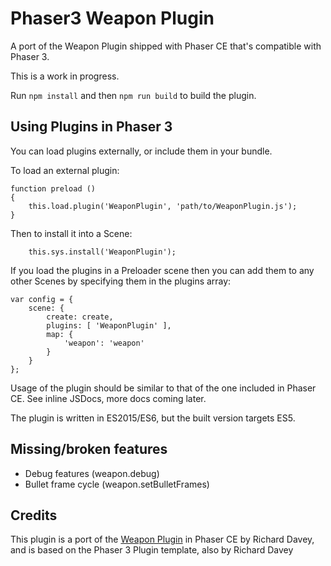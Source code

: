 # Phaser3 Weapon Plugin

A port of the Weapon Plugin shipped with Phaser CE that's compatible with Phaser 3.

This is a work in progress.

Run `npm install` and then `npm run build` to build the plugin.

## Using Plugins in Phaser 3

You can load plugins externally, or include them in your bundle.

To load an external plugin:

```
function preload ()
{
    this.load.plugin('WeaponPlugin', 'path/to/WeaponPlugin.js');
}
```

Then to install it into a Scene:

```
    this.sys.install('WeaponPlugin');
```

If you load the plugins in a Preloader scene then you can add them to any other Scenes by specifying them in the plugins array:

```
var config = {
    scene: {
        create: create,
        plugins: [ 'WeaponPlugin' ],
        map: {
            'weapon': 'weapon'
        }
    }
};
```

Usage of the plugin should be similar to that of the one included in Phaser CE. See inline JSDocs, more docs coming later.

The plugin is written in ES2015/ES6, but the built version targets ES5.

## Missing/broken features
* Debug features (weapon.debug)
* Bullet frame cycle (weapon.setBulletFrames)


## Credits
This plugin is a port of the [Weapon Plugin](https://github.com/photonstorm/phaser-ce/blob/f2be9bef1d953c9cd55dcd8808d109fa96731126/src/plugins/weapon/WeaponPlugin.js) in Phaser CE by Richard Davey, and is based on the Phaser 3 Plugin template, also by Richard Davey
